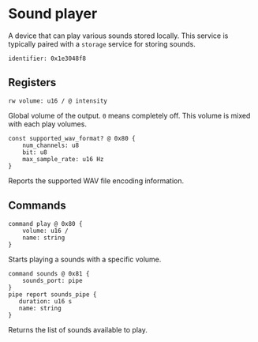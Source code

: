 # Sound player

A device that can play various sounds stored locally. This service is typically paired with a ``storage`` service for storing sounds.

    identifier: 0x1e3048f8

## Registers

    rw volume: u16 / @ intensity

Global volume of the output. ``0`` means completely off. This volume is mixed with each play volumes.

    const supported_wav_format? @ 0x80 {
        num_channels: u8
        bit: u8
        max_sample_rate: u16 Hz
    }

Reports the supported WAV file encoding information.

## Commands

    command play @ 0x80 {
        volume: u16 /
        name: string
    }

Starts playing a sounds with a specific volume.

    command sounds @ 0x81 {
        sounds_port: pipe
    }
    pipe report sounds_pipe {
       duration: u16 s
       name: string
    }

Returns the list of sounds available to play.
